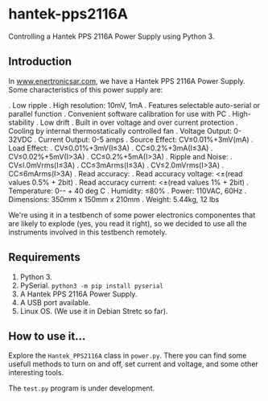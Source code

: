 # hantek-pps2116A
Controlling a Hantek PPS 2116A Power Supply using Python 3. 

## Introduction

In www.enertronicsar.com, we have a Hantek PPS 2116A Power Supply. Some characteristics of this power supply are: 


. Low ripple
. High resolution: 10mV, 1mA
. Features selectable auto-serial or parallel function
. Convenient software calibration for use with PC
. High-stability
. Low drift
. Built in over voltage and over current protection
. Cooling by internal thermostatically controlled fan
. Voltage Output: 0-32VDC
. Current Output: 0-5 amps
. Source Effect: CV≤0.01%+3mV(mA)
. Load Effect:
. CV≤0.01%+3mV(I≤3A)
. CC≤0.2%+3mA(I≤3A)
. CV≤0.02%+5mV(I>3A)
. CC≤0.2%+5mA(I>3A)
. Ripple and Noise:
   . CV≤l.0mVrms(I≤3A)
   . CC≤3mArms(I≤3A)
   . CV≤2.0mVrms(I>3A)
   . CC≤6mArms(I>3A)
. Read accuracy:
. Read accuracy voltage: <±(read values 0.5% + 2bit)
. Read accuracy current: <±(read values 1% + 2bit)
. Temperature: 0-- + 40 deg C
. Humidity: ≤80%
. Power: 110VAC, 60Hz
. Dimensions: 350mm x 150mm x 210mm
. Weight: 5.44kg, 12 lbs

We're using it in a testbench of some power electronics componentes that are likely to explode (yes, you read it right), so we decided to use all the instruments involved in this testbench remotely. 

## Requirements

1. Python 3.
2. PySerial. `python3 -m pip install pyserial`
3. A Hantek PPS 2116A Power Supply.
4. A USB port available. 
5. Linux OS. (We use it in Debian Stretc so far). 

## How to use it...

Explore the `Hantek_PPS2116A` class in `power.py`. There you can find some usefull methods to turn on and off, set current and voltage, and some other interesting tools. 

The `test.py` program is under development. 